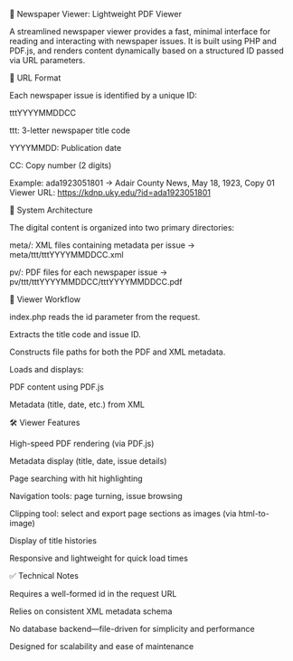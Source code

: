 📰 Newspaper Viewer: Lightweight PDF Viewer

A streamlined newspaper viewer provides a fast, minimal interface for reading and interacting with newspaper issues. It is built using PHP and PDF.js, and renders content dynamically based on a structured ID passed via URL parameters.

📘 URL Format

Each newspaper issue is identified by a unique ID:

tttYYYYMMDDCC

ttt: 3-letter newspaper title code


YYYYMMDD: Publication date


CC: Copy number (2 digits)


Example:
 ada1923051801 → Adair County News, May 18, 1923, Copy 01
Viewer URL:
 https://kdnp.uky.edu/?id=ada1923051801

📁 System Architecture

The digital content is organized into two primary directories:

meta/: XML files containing metadata per issue
 → meta/ttt/tttYYYYMMDDCC.xml


pv/: PDF files for each newspaper issue
 → pv/ttt/tttYYYYMMDDCC/tttYYYYMMDDCC.pdf



🔧 Viewer Workflow

index.php reads the id parameter from the request.


Extracts the title code and issue ID.


Constructs file paths for both the PDF and XML metadata.


Loads and displays:


PDF content using PDF.js


Metadata (title, date, etc.) from XML



🛠️ Viewer Features

High-speed PDF rendering (via PDF.js)


Metadata display (title, date, issue details)


Page searching with hit highlighting


Navigation tools: page turning, issue browsing


Clipping tool: select and export page sections as images (via html-to-image)


Display of title histories


Responsive and lightweight for quick load times



✅ Technical Notes

Requires a well-formed id in the request URL


Relies on consistent XML metadata schema


No database backend—file-driven for simplicity and performance


Designed for scalability and ease of maintenance
